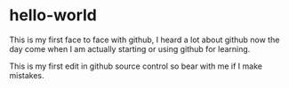 # hello-world
This is my first face to face with github, I heard a lot about github now the day come when I am actually starting or using github for learning.

This is my first edit in github source control so bear with me if I make mistakes.
